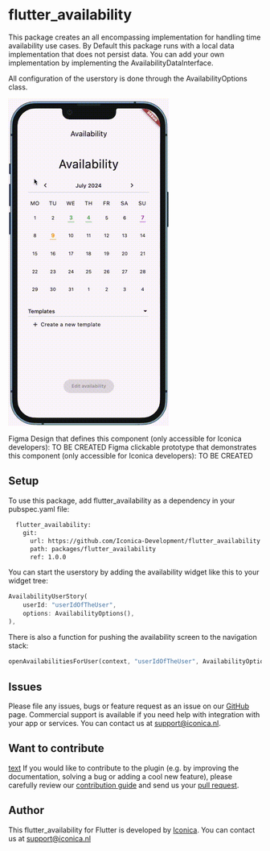# flutter_availability

This package creates an all encompassing implementation for handling time availability use cases. By Default this package runs with a local data implementation that does not persist data. You can add your own implementation by implementing the AvailabilityDataInterface.

All configuration of the userstory is done through the AvailabilityOptions class.

![Flutter Availability GIF](availability.gif)

Figma Design that defines this component (only accessible for Iconica developers): TO BE CREATED
Figma clickable prototype that demonstrates this component (only accessible for Iconica developers): TO BE CREATED

## Setup

To use this package, add flutter_availability as a dependency in your pubspec.yaml file:

```
  flutter_availability:
    git:
      url: https://github.com/Iconica-Development/flutter_availability
      path: packages/flutter_availability
      ref: 1.0.0
```

You can start the userstory by adding the availability widget like this to your widget tree:

```dart
AvailabilityUserStory(
    userId: "userIdOfTheUser",
    options: AvailabilityOptions(),
),
```
There is also a function for pushing the availability screen to the navigation stack:

```dart
openAvailabilitiesForUser(context, "userIdOfTheUser", AvailabilityOptions());
```

## Issues

Please file any issues, bugs or feature request as an issue on our [GitHub](https://github.com/Iconica-Development/flutter_availability) page. Commercial support is available if you need help with integration with your app or services. You can contact us at [support@iconica.nl](mailto:support@iconica.nl).

## Want to contribute
[text](about:blank#blocked)
If you would like to contribute to the plugin (e.g. by improving the documentation, solving a bug or adding a cool new feature), please carefully review our [contribution guide](./CONTRIBUTING.md) and send us your [pull request](https://github.com/Iconica-Development/flutter_availability/pulls).

## Author

This flutter_availability for Flutter is developed by [Iconica](https://iconica.nl). You can contact us at <support@iconica.nl>